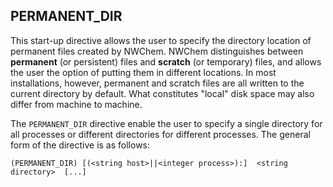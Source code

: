 
## PERMANENT_DIR

This start-up directive allows the user to specify the directory
location of permanent files created by NWChem. NWChem distinguishes
between **permanent** (or persistent) files and **scratch** (or temporary)
files, and allows the user the option of putting them in different
locations. In most installations, however, permanent and scratch files
are all written to the current directory by default. What constitutes
"local" disk space may also differ from machine to machine.

The `PERMANENT_DIR` directive  enable the user to specify a single
directory for all processes or different directories for different
processes. The general form of the directive is as
follows:
```
(PERMANENT_DIR) [(<string host>||<integer process>):]  <string directory>  [...]
```
